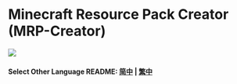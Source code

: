 # Minecraft Resource Pack Creator (MRP-Creator)
![](https://img.shields.io/badge/Minecraft-1.20.4-brightgreen.svg?colorB=469C00)

#### Select Other Language README: [简中](Readme/README-CN.md) | [繁中](Readme/README-Hant.md)

